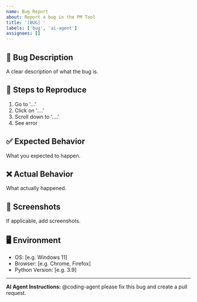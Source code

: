 ```yaml
---
name: Bug Report
about: Report a bug in the PM Tool
title: '[BUG] '
labels: ['bug', 'ai-agent']
assignees: []
---
```


## 🐛 Bug Description
A clear description of what the bug is.

## 🔄 Steps to Reproduce
1. Go to '...'
2. Click on '....'
3. Scroll down to '....'
4. See error

## ✅ Expected Behavior
What you expected to happen.

## ❌ Actual Behavior
What actually happened.

## 📸 Screenshots
If applicable, add screenshots.

## 🖥️ Environment
- OS: [e.g. Windows 11]
- Browser: [e.g. Chrome, Firefox]
- Python Version: [e.g. 3.9]

---
**AI Agent Instructions:**
@coding-agent please fix this bug and create a pull request.
